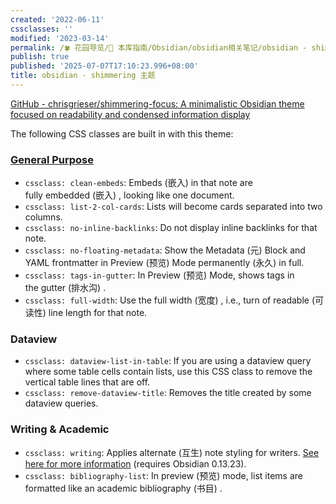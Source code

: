 ```yaml
---
created: '2022-06-11'
cssclasses: ''
modified: '2023-03-14'
permalink: /🍀 花园导览/🧰 本库指南/Obsidian/obsidian相关笔记/obsidian - shimmering 主题.md
publish: true
published: '2025-07-07T17:10:23.996+08:00'
title: obsidian - shimmering 主题
---
```

[GitHub - chrisgrieser/shimmering-focus: A minimalistic Obsidian theme focused on readability and condensed information display](https://github.com/chrisgrieser/shimmering-focus)

The following CSS classes are built in with this theme:

### [General Purpose](https://chrisgrieser.github.io/shimmering-focus/css-classes/#general-purpose)

- `cssclass: clean-embeds`: Embeds (嵌入) in that note are fully embedded (嵌入) , looking like one document.
- `cssclass: list-2-col-cards`: Lists will become cards separated into two columns.
- `cssclass: no-inline-backlinks`: Do not display inline backlinks for that note.
- `cssclass: no-floating-metadata`: Show the Metadata (元) Block and YAML frontmatter in Preview (预览) Mode permanently (永久) in full.
- `cssclass: tags-in-gutter`: In Preview (预览) Mode, shows tags in the gutter (排水沟) .
- `cssclass: full-width`: Use the full width (宽度) , i.e., turn of readable (可读性) line length for that note.

### [](https://chrisgrieser.github.io/shimmering-focus/css-classes/#dataview)Dataview

- `cssclass: dataview-list-in-table`: If you are using a dataview query where some table cells contain lists, use this CSS class to remove the vertical table lines that are off.
- `cssclass: remove-dataview-title`: Removes the title created by some dataview queries.

### [](https://chrisgrieser.github.io/shimmering-focus/css-classes/#writing--academic)Writing & Academic

- `cssclass: writing`: Applies alternate (互生) note styling for writers. [See here for more information](https://chrisgrieser.github.io/shimmering-focus/academics-and-writers) (requires Obsidian 0.13.23).
- `cssclass: bibliography-list`: In preview (预览) mode, list items are formatted like an academic bibliography (书目) .
